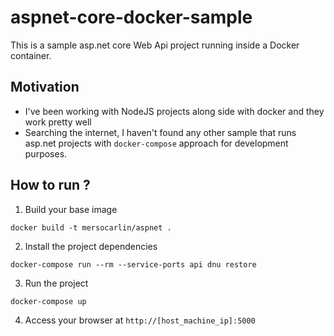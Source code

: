 # aspnet-core-docker-sample

This is a sample asp.net core Web Api project running inside a Docker container.

## Motivation

- I've been working with NodeJS projects along side with docker and they work pretty well
- Searching the internet, I haven't found any other sample that runs asp.net projects with `docker-compose` approach for development purposes.  

## How to run ? 

1.  Build your base image

```
docker build -t mersocarlin/aspnet .
```

2. Install the project dependencies

```
docker-compose run --rm --service-ports api dnu restore
```

3. Run the project

```
docker-compose up
```

4. Access your browser at `http://[host_machine_ip]:5000`